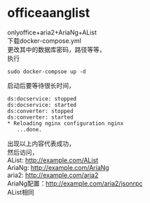 # officeaanglist
onlyoffice+aria2+AriaNg+AList  
下载docker-compose.yml  
更改其中的数据库密码，路径等等，   
执行  
```   
sudo docker-compsoe up -d
```   
启动后要等待很长时间，  
```   
ds:docservice: stopped  
ds:docservice: started  
ds:converter: stopped  
ds:converter: started  
* Reloading nginx configuration nginx  
   ...done.  
```  
出现以上内容代表成功，   
然后访问，  
AList: http://example.com/AList  
AriaNg: http://example.com/AriaNg  
aria2: http://example.com/aria2  
AriaNg配置：http://example.com/aria2/jsonrpc  
AList相同
          
